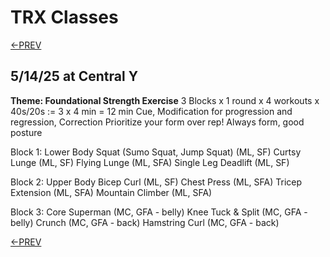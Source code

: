 # TRX Classes
[<-PREV](trx.md)

## 5/14/25 at Central Y 

**Theme: Foundational Strength Exercise**
3 Blocks x 1 round x 4 workouts x 40s/20s := 3 x 4 min = 12 min
Cue, Modification for progression and regression, Correction
Prioritize your form over rep! Always form, good posture

Block 1: Lower Body
Squat (Sumo Squat, Jump Squat) (ML, SF)
Curtsy Lunge (ML, SF)
Flying Lunge (ML, SFA)
Single Leg Deadlift  (ML, SF)

Block 2: Upper Body
Bicep Curl (ML, SF)
Chest Press (ML, SFA)
Tricep Extension (ML, SFA)
Mountain Climber (ML, SFA)

Block 3: Core
Superman (MC, GFA - belly)
Knee Tuck & Split (MC, GFA - belly)
Crunch  (MC, GFA - back)
Hamstring Curl (MC, GFA - back)

[<-PREV](trx.md)

